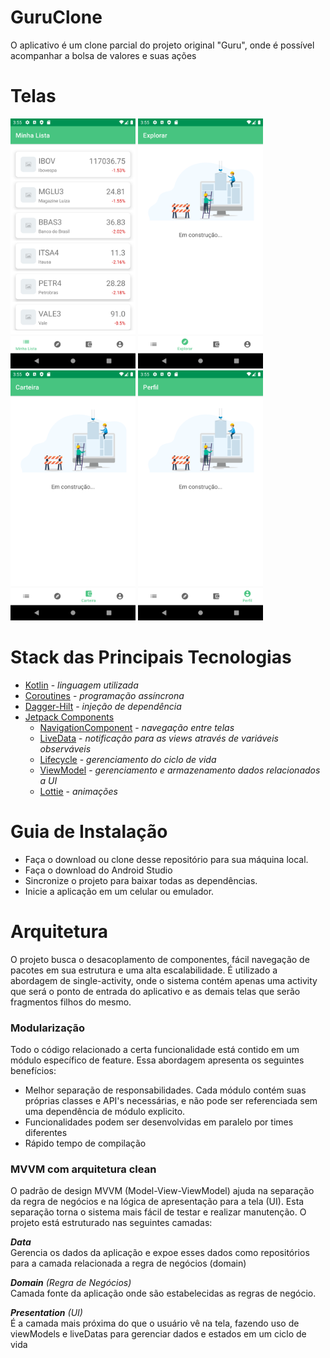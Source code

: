# GuruClone 
O aplicativo é um clone parcial do projeto original "Guru", onde é possível acompanhar a bolsa de valores e suas ações

# Telas
<img src="/screenshots/screenshot1.png" width="200" /> <img src="/screenshots/screenshot2.png" width="200" /> <img src="/screenshots/screenshot3.png" width="200" />  <img src="/screenshots/screenshot4.png" width="200" />

# Stack das Principais Tecnologias
- [Kotlin](https://kotlinlang.org/) - _linguagem utilizada_
- [Coroutines](https://developer.android.com/kotlin/coroutines) - _programação assíncrona_
- [Dagger-Hilt](https://developer.android.com/training/dependency-injection/hilt-android) - _injeção de dependência_
- [Jetpack Components](https://developer.android.com/jetpack)
  * [NavigationComponent](https://developer.android.com/topic/libraries/architecture/navigation/) - _navegação entre telas_
  * [LiveData](https://developer.android.com/topic/libraries/architecture/livedata) - _notificação para as views através de variáveis observáveis_
  * [Lifecycle](https://developer.android.com/topic/libraries/architecture/lifecycle) - _gerenciamento do ciclo de vida_
  * [ViewModel](https://developer.android.com/topic/libraries/architecture/viewmodel) - _gerenciamento e armazenamento dados relacionados a UI_
  * [Lottie](http://airbnb.io/lottie) - _animações_


# Guia de Instalação
- Faça o download ou clone desse repositório para sua máquina local.
- Faça o download do Android Studio
- Sincronize o projeto para baixar todas as dependências.
- Inicie a aplicação em um celular ou emulador.

# Arquitetura
O projeto busca o desacoplamento de componentes, fácil navegação de pacotes em sua estrutura e uma alta escalabilidade. É utilizado a abordagem de single-activity, onde o sistema contém apenas uma activity que será o ponto de entrada do aplicativo e as demais telas que serão fragmentos filhos do mesmo.

### Modularização
Todo o código relacionado a certa funcionalidade está contido em um módulo específico de feature. Essa abordagem apresenta os seguintes benefícios:

- Melhor separação de responsabilidades. Cada módulo contém suas próprias classes e API's necessárias, e não pode ser referenciada sem uma dependência de módulo explicito.
- Funcionalidades podem ser desenvolvidas em paralelo por times diferentes
- Rápido tempo de compilação

### MVVM com arquitetura clean

O padrão de design MVVM (Model-View-ViewModel) ajuda na separação da regra de negócios e na lógica de apresentação para a tela (UI). Esta separação torna o sistema mais fácil de testar e realizar manutenção. O projeto está estruturado nas seguintes camadas:

_**Data**_ <br>
Gerencia os dados da aplicação e expoe esses dados como repositórios para a camada relacionada a regra de negócios (domain)

_**Domain** (Regra de Negócios)_ <br>
Camada fonte da aplicação onde são estabelecidas as regras de negócio.

_**Presentation** (UI)_ <br>
É a camada mais próxima do que o usuário vê na tela, fazendo uso de viewModels e liveDatas para gerenciar dados e estados em um ciclo de vida 







